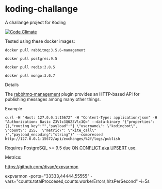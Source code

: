 # koding-challange
A challange project for Koding

[![Code Climate](https://codeclimate.com/github/ezeql/koding-challange/badges/gpa.svg)](https://codeclimate.com/github/ezeql/koding-challange)

Tested using these docker images:

``` docker pull rabbitmq:3.5.6-management ```

```docker pull postgres:9.5```

```docker pull redis:3.0.5```

```docker pull mongo:3.0.7```

Details

The [rabbitmq-management](https://www.rabbitmq.com/management.html) plugin provides an HTTP-based API for publishing messages among many other things.

Example
```
curl -H "Host: 127.0.0.1:15672" -H "Content-Type: application/json" -H "Authorization: Basic Z3Vlc3Q6Z3Vlc3Q=" --data-binary '{"properties":{},"routing_key":"","payload":"{ \"username\": \"kodingbot\", \"count\": 255,  \"metric\": \"kite_call\" }","payload_encoding":"string"}' --compressed http://127.0.0.1:15672/api/exchanges/%2f/logs/publish
```

Requires PostgreSQL >= 9.5 due [ON CONFLICT aka UPSERT](www.postgresql.org/docs/9.5/static/sql-insert.html#SQL-ON-CONFLICT) use.

Metrics:

https://github.com/divan/expvarmon

 expvarmon -ports="33333,44444,55555" -vars="counts.totalProccesed,counts.workerErrors,hitsPerSecond" -i=5s

